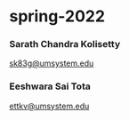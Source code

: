 # spring-2022

### Sarath Chandra Kolisetty
sk83g@umsystem.edu

### Eeshwara Sai Tota
ettkv@umsystem.edu

